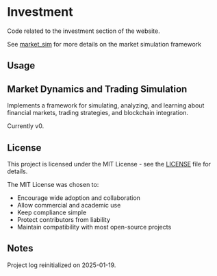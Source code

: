 # Investment

Code related to the investment section of the website.

See [market_sim](market_sim/README.md) for more details on the market simulation framework

## Usage



## Market Dynamics and Trading Simulation

Implements a framework for simulating, analyzing, and learning about financial markets, trading strategies, and blockchain integration.

Currently v0.

## License

This project is licensed under the MIT License - see the [LICENSE](LICENSE) file for details.

The MIT License was chosen to:
- Encourage wide adoption and collaboration
- Allow commercial and academic use
- Keep compliance simple
- Protect contributors from liability
- Maintain compatibility with most open-source projects

## Notes

Project log reinitialized on 2025-01-19.